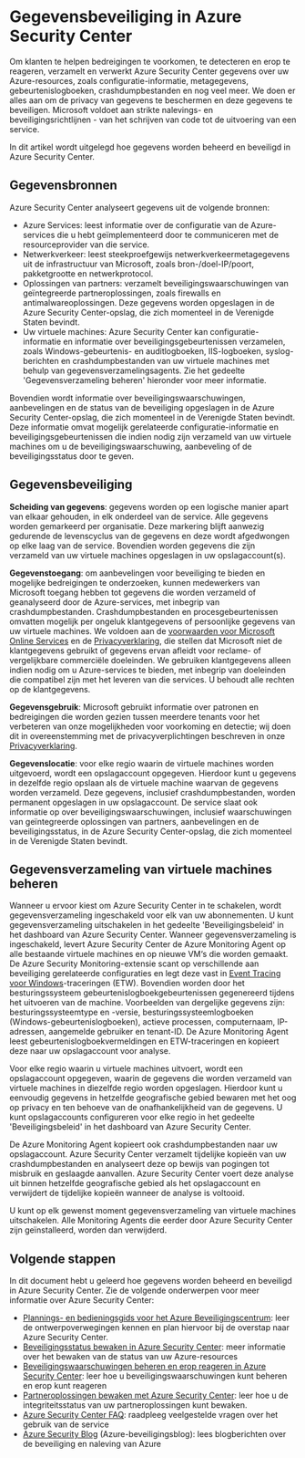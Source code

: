 <properties
   pageTitle="Gegevensbeveiliging in Azure Security Center | Microsoft Azure"
   description="In dit document wordt uitgelegd hoe gegevens worden beheerd en beveiligd in Azure Security Center."
   services="security-center"
   documentationCenter="na"
   authors="YuriDio"
   manager="swadhwa"
   editor=""/>

<tags
   ms.service="security-center"
   ms.devlang="na"
   ms.topic="hero-article"
   ms.tgt_pltfrm="na"
   ms.workload="na"
   ms.date="08/08/2016"
   ms.author="yurid"/>

# Gegevensbeveiliging in Azure Security Center
Om klanten te helpen bedreigingen te voorkomen, te detecteren en erop te reageren, verzamelt en verwerkt Azure Security Center gegevens over uw Azure-resources, zoals configuratie-informatie, metagegevens, gebeurtenislogboeken, crashdumpbestanden en nog veel meer. We doen er alles aan om de privacy van gegevens te beschermen en deze gegevens te beveiligen. Microsoft voldoet aan strikte nalevings- en beveiligingsrichtlijnen - van het schrijven van code tot de uitvoering van een service. 

In dit artikel wordt uitgelegd hoe gegevens worden beheerd en beveiligd in Azure Security Center.

## Gegevensbronnen
Azure Security Center analyseert gegevens uit de volgende bronnen:

- Azure Services: leest informatie over de configuratie van de Azure-services die u hebt geïmplementeerd door te communiceren met de resourceprovider van die service.
- Netwerkverkeer: leest steekproefgewijs netwerkverkeermetagegevens uit de infrastructuur van Microsoft, zoals bron-/doel-IP/poort, pakketgrootte en netwerkprotocol.
- Oplossingen van partners: verzamelt beveiligingswaarschuwingen van geïntegreerde partneroplossingen, zoals firewalls en antimalwareoplossingen. Deze gegevens worden opgeslagen in de Azure Security Center-opslag, die zich momenteel in de Verenigde Staten bevindt.
- Uw virtuele machines: Azure Security Center kan configuratie-informatie en informatie over beveiligingsgebeurtenissen verzamelen, zoals Windows-gebeurtenis- en auditlogboeken, IIS-logboeken, syslog-berichten en crashdumpbestanden van uw virtuele machines met behulp van gegevensverzamelingsagents. Zie het gedeelte 'Gegevensverzameling beheren' hieronder voor meer informatie.  

Bovendien wordt informatie over beveiligingswaarschuwingen, aanbevelingen en de status van de beveiliging opgeslagen in de Azure Security Center-opslag, die zich momenteel in de Verenigde Staten bevindt. Deze informatie omvat mogelijk gerelateerde configuratie-informatie en beveiligingsgebeurtenissen die indien nodig zijn verzameld van uw virtuele machines om u de beveiligingswaarschuwing, aanbeveling of de beveiligingsstatus door te geven.

## Gegevensbeveiliging
**Scheiding van gegevens**: gegevens worden op een logische manier apart van elkaar gehouden, in elk onderdeel van de service. Alle gegevens worden gemarkeerd per organisatie. Deze markering blijft aanwezig gedurende de levenscyclus van de gegevens en deze wordt afgedwongen op elke laag van de service. Bovendien worden gegevens die zijn verzameld van uw virtuele machines opgeslagen in uw opslagaccount(s).

**Gegevenstoegang**: om aanbevelingen voor beveiliging te bieden en mogelijke bedreigingen te onderzoeken, kunnen medewerkers van Microsoft toegang hebben tot gegevens die worden verzameld of geanalyseerd door de Azure-services, met inbegrip van crashdumpbestanden. Crashdumpbestanden en procesgebeurtenissen omvatten mogelijk per ongeluk klantgegevens of persoonlijke gegevens van uw virtuele machines. We voldoen aan de [voorwaarden voor Microsoft Online Services](http://www.microsoftvolumelicensing.com/DocumentSearch.aspx?Mode=3&DocumentTypeId=31) en de [Privacyverklaring](https://www.microsoft.com/privacystatement/en-us/OnlineServices/Default.aspx), die stellen dat Microsoft niet de klantgegevens gebruikt of gegevens ervan afleidt voor reclame- of vergelijkbare commerciële doeleinden. We gebruiken klantgegevens alleen indien nodig om u Azure-services te bieden, met inbegrip van doeleinden die compatibel zijn met het leveren van die services. U behoudt alle rechten op de klantgegevens.

**Gegevensgebruik**: Microsoft gebruikt informatie over patronen en bedreigingen die worden gezien tussen meerdere tenants voor het verbeteren van onze mogelijkheden voor voorkoming en detectie; wij doen dit in overeenstemming met de privacyverplichtingen beschreven in onze [Privacyverklaring](https://www.microsoft.com/privacystatement/en-us/OnlineServices/Default.aspx).

**Gegevenslocatie**: voor elke regio waarin de virtuele machines worden uitgevoerd, wordt een opslagaccount opgegeven. Hierdoor kunt u gegevens in dezelfde regio opslaan als de virtuele machine waarvan de gegevens worden verzameld. Deze gegevens, inclusief crashdumpbestanden, worden permanent opgeslagen in uw opslagaccount. De service slaat ook informatie op over beveiligingswaarschuwingen, inclusief waarschuwingen van geïntegreerde oplossingen van partners, aanbevelingen en de beveiligingsstatus, in de Azure Security Center-opslag, die zich momenteel in de Verenigde Staten bevindt.

## Gegevensverzameling van virtuele machines beheren

Wanneer u ervoor kiest om Azure Security Center in te schakelen, wordt gegevensverzameling ingeschakeld voor elk van uw abonnementen. U kunt gegevensverzameling uitschakelen in het gedeelte 'Beveiligingsbeleid' in het dashboard van Azure Security Center. Wanneer gegevensverzameling is ingeschakeld, levert Azure Security Center de Azure Monitoring Agent op alle bestaande virtuele machines en op nieuwe VM‘s die worden gemaakt. De Azure Security Monitoring-extensie scant op verschillende aan beveiliging gerelateerde configuraties en legt deze vast in [Event Tracing voor Windows](https://msdn.microsoft.com/library/windows/desktop/bb968803.aspx)-traceringen (ETW). Bovendien worden door het besturingssysteem gebeurtenislogboekgebeurtenissen gegenereerd tijdens het uitvoeren van de machine. Voorbeelden van dergelijke gegevens zijn: besturingssysteemtype en -versie, besturingssysteemlogboeken (Windows-gebeurtenislogboeken), actieve processen, computernaam, IP-adressen, aangemelde gebruiker en tenant-ID. De Azure Monitoring Agent leest gebeurtenislogboekvermeldingen en ETW-traceringen en kopieert deze naar uw opslagaccount voor analyse. 

Voor elke regio waarin u virtuele machines uitvoert, wordt een opslagaccount opgegeven, waarin de gegevens die worden verzameld van virtuele machines in diezelfde regio worden opgeslagen. Hierdoor kunt u eenvoudig gegevens in hetzelfde geografische gebied bewaren met het oog op privacy en ten behoeve van de onafhankelijkheid van de gegevens. U kunt opslagaccounts configureren voor elke regio in het gedeelte 'Beveiligingsbeleid' in het dashboard van Azure Security Center.

De Azure Monitoring Agent kopieert ook crashdumpbestanden naar uw opslagaccount.  Azure Security Center verzamelt tijdelijke kopieën van uw crashdumpbestanden en analyseert deze op bewijs van pogingen tot misbruik en geslaagde aanvallen.  Azure Security Center voert deze analyse uit binnen hetzelfde geografische gebied als het opslagaccount en verwijdert de tijdelijke kopieën wanneer de analyse is voltooid.

U kunt op elk gewenst moment gegevensverzameling van virtuele machines uitschakelen. Alle Monitoring Agents die eerder door Azure Security Center zijn geïnstalleerd, worden dan verwijderd.


## Volgende stappen

In dit document hebt u geleerd hoe gegevens worden beheerd en beveiligd in Azure Security Center. Zie de volgende onderwerpen voor meer informatie over Azure Security Center:

- [Plannings- en bedieningsgids voor het Azure Beveiligingscentrum](security-center-planning-and-operations-guide.md): leer de ontwerpoverwegingen kennen en plan hiervoor bij de overstap naar Azure Security Center.
- [Beveiligingsstatus bewaken in Azure Security Center](security-center-monitoring.md): meer informatie over het bewaken van de status van uw Azure-resources
- [Beveiligingswaarschuwingen beheren en erop reageren in Azure Security Center](security-center-managing-and-responding-alerts.md): leer hoe u beveiligingswaarschuwingen kunt beheren en erop kunt reageren
- [Partneroplossingen bewaken met Azure Security Center](security-center-partner-solutions.md): leer hoe u de integriteitsstatus van uw partneroplossingen kunt bewaken.
- [Azure Security Center FAQ](security-center-faq.md): raadpleeg veelgestelde vragen over het gebruik van de service
- [Azure Security Blog](http://blogs.msdn.com/b/azuresecurity/) (Azure-beveiligingsblog): lees blogberichten over de beveiliging en naleving van Azure



<!--HONumber=ago16_HO4-->


